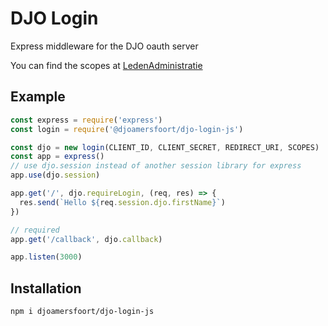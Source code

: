 # DJO Login

Express middleware for the DJO oauth server

You can find the scopes at [LedenAdministratie](https://github.com/djoamersfoort/ledenadministratie#oauth-scopes)

## Example

```javascript
const express = require('express')
const login = require('@djoamersfoort/djo-login-js')

const djo = new login(CLIENT_ID, CLIENT_SECRET, REDIRECT_URI, SCOPES)
const app = express()
// use djo.session instead of another session library for express
app.use(djo.session)

app.get('/', djo.requireLogin, (req, res) => {
  res.send(`Hello ${req.session.djo.firstName}`)
})

// required
app.get('/callback', djo.callback)

app.listen(3000)
```

## Installation
`npm i djoamersfoort/djo-login-js`